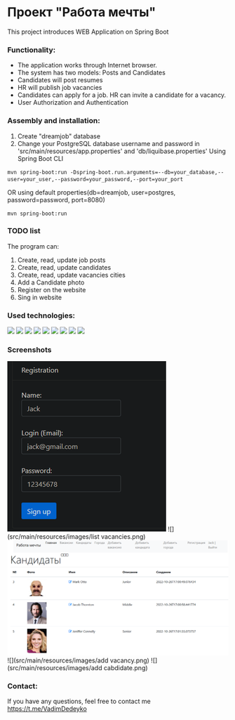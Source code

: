 # Проект "Работа мечты"
<p>This project introduces WEB Application on Spring Boot</p>

### Functionality:
* The application works through Internet browser.
* The system has two models: Posts and Candidates
* Candidates will post resumes
* HR will publish job vacancies
* Candidates can apply for a job. HR can invite a candidate for a vacancy.
* User Authorization and Authentication

### Assembly and installation:
1. Create "dreamjob" database
2. Change your PostgreSQL database username and password in 'src/main/resources/app.properties' and
   'db/liquibase.properties'
Using Spring Boot CLI
```shell
mvn spring-boot:run -Dspring-boot.run.arguments=--db=your_database,--user=your_user,--password=your_password,--port=your_port
```
OR using default properties(db=dreamjob, user=postgres, password=password, port=8080)

```shell
mvn spring-boot:run
```

### TODO list
The program can:
1. Create, read, update job posts
2. Create, read, update candidates
3. Create, read, update vacancies cities
4. Add a Candidate photo
5. Register on the website
6. Sing in website

### Used technologies:
![](https://img.shields.io/badge/Postgresql-42.4.2-green)
![](https://img.shields.io/badge/SpringBoot-2.7.2-important)
![](https://img.shields.io/badge/Servlet-API-brightgreen)
![](https://img.shields.io/badge/Thymeleaf-blue)
![](https://img.shields.io/badge/Java-18.0-blueviolet)
![](https://img.shields.io/badge/H2database-2.1-inactive)
![](https://img.shields.io/badge/JDBC-API-yellow)
![](https://img.shields.io/badge/Junit-4-success)
![](https://img.shields.io/badge/Liquibase-4.15-critical)


### Screenshots
![](src/main/resources/images/registration.png)
![](src/main/resources/images/list vacancies.png)
![](src/main/resources/images/candidates.png)
![](src/main/resources/images/add vacancy.png)
![](src/main/resources/images/add cabdidate.png)
### Contact:
If you have any questions, feel free to contact me https://t.me/VadimDedeyko

<!-- 
brightgreen
green
yellowgreen
yellow
orange
red
blue
lightgrey
success
important
critical
informational
inactive
blueviolet
ff69b4
9cf 
-->

